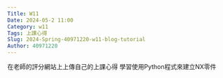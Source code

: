 ```yaml
---
Title: W11
Date: 2024-05-2 11:00
Category: w11
Tags: 上課心得
Slug: 2024-Spring-40971220-w11-blog-tutorial
Author: 40971220
---
```


在老師的評分網站上上傳自己的上課心得
學習使用Python程式來建立NX零件

<!-- PELICAN_END_SUMMARY -->